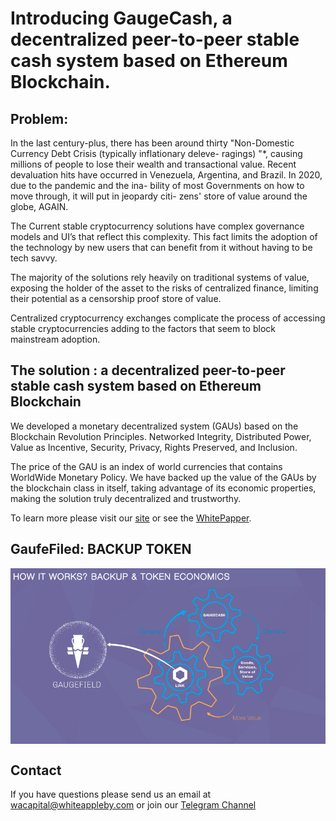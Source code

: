 # Introducing GaugeCash, a decentralized peer-to-peer stable cash system based on Ethereum Blockchain.

## Problem:

In the last century-plus, there has been around thirty "Non-Domestic Currency Debt Crisis (typically inflationary deleve- ragings) "*, causing millions of people to lose their wealth and transactional value. Recent devaluation hits have occurred in Venezuela, Argentina, and Brazil. In 2020, due to the pandemic and the ina- bility of most Governments on how to move through, it will put in jeopardy citi- zens' store of value around the globe, AGAIN.

The Current stable cryptocurrency solutions have complex governance models and UI’s that reflect this complexity. This fact limits the adoption of the technology by new users that can benefit from it without having to be tech savvy.

The majority of the solutions rely heavily on traditional systems of value, exposing the holder of the asset to the risks of centralized finance, limiting their potential as a censorship proof store of value.

Centralized cryptocurrency exchanges complicate the process of accessing stable cryptocurrencies adding to the factors that seem to block mainstream
adoption.

## The solution : a decentralized peer-to-peer stable cash system based on Ethereum Blockchain

We developed a monetary decentralized system (GAUs) based on the Blockchain Revolution Principles. Networked Integrity, Distributed Power, Value as Incentive, Security, Privacy, Rights Preserved, and Inclusion.

The price of the GAU is an index of world currencies that contains WorldWide Monetary Policy. We have backed up the value of the GAUs by the blockchain class in itself, taking advantage of its economic properties, making the solution truly decentralized and trustworthy.

To learn more please visit our [site](https://www.gaugecash.com/) or see the [WhitePapper](https://drive.google.com/file/d/192AGCZTuID3pjZQQAy9kh9oUHyHMDLS-/view).

## GaufeFiled: BACKUP TOKEN 

<img src="img/gauf-exp.png" align="center" />

## Contact
If you have questions please send us an email at wacapital@whiteappleby.com or join our [Telegram Channel](https://t.me/GaugeCash)
